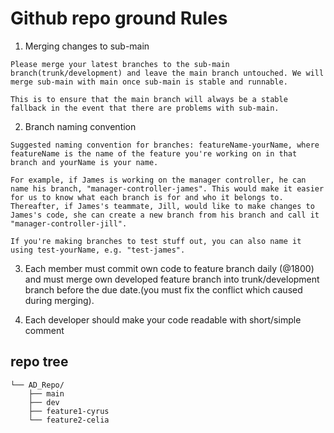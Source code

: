 # Github repo ground Rules

1. Merging changes to sub-main
   
```text
Please merge your latest branches to the sub-main branch(trunk/development) and leave the main branch untouched. We will merge sub-main with main once sub-main is stable and runnable.

This is to ensure that the main branch will always be a stable fallback in the event that there are problems with sub-main.
```

2. Branch naming convention

```
Suggested naming convention for branches: featureName-yourName, where featureName is the name of the feature you're working on in that branch and yourName is your name.

For example, if James is working on the manager controller, he can name his branch, "manager-controller-james". This would make it easier for us to know what each branch is for and who it belongs to. Thereafter, if James's teammate, Jill, would like to make changes to James's code, she can create a new branch from his branch and call it "manager-controller-jill".

If you're making branches to test stuff out, you can also name it using test-yourName, e.g. "test-james".

```

3. Each member must commit own code to feature branch daily (@1800) and must merge own developed feature branch into trunk/development branch before the due date.(you must fix the conflict which caused during merging).

4. Each developer should make your code readable with short/simple comment 

## repo tree

```text
└── AD_Repo/
    ├── main
    ├── dev
    ├── feature1-cyrus
    └── feature2-celia

```

